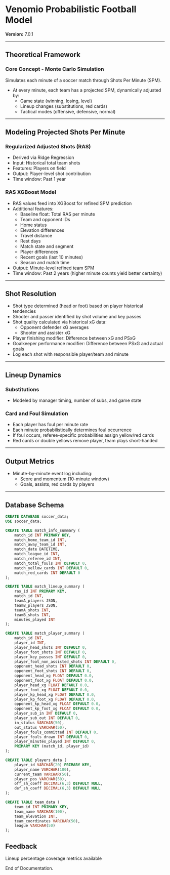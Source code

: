 # Venomio Probabilistic Football Model  
**Version:** 7.0.1  

---

## Theoretical Framework

### Core Concept - Monte Carlo Simulation  
Simulates each minute of a soccer match through Shots Per Minute (SPM).  
- At every minute, each team has a projected SPM, dynamically adjusted by:  
  - Game state (winning, losing, level)  
  - Lineup changes (substitutions, red cards)  
  - Tactical modes (offensive, defensive, normal)

---

## Modeling Projected Shots Per Minute

### Regularized Adjusted Shots (RAS)  
- Derived via Ridge Regression  
- Input: Historical total team shots  
- Features: Players on field  
- Output: Player-level shot contribution  
- Time window: Past 1 year

### RAS XGBoost Model  
- RAS values feed into XGBoost for refined SPM prediction  
- Additional features:  
  - Baseline float: Total RAS per minute  
  - Team and opponent IDs  
  - Home status  
  - Elevation differences  
  - Travel distance  
  - Rest days  
  - Match state and segment  
  - Player differences  
  - Recent goals (last 10 minutes)  
  - Season and match time  
- Output: Minute-level refined team SPM  
- Time window: Past 2 years (higher minute counts yield better certainty)

---

## Shot Resolution

- Shot type determined (head or foot) based on player historical tendencies  
- Shooter and passer identified by shot volume and key passes  
- Shot quality calculated via historical xG data:  
  - Opponent defender xG averages  
  - Shooter and assister xG  
- Player finishing modifier: Difference between xG and PSxG  
- Goalkeeper performance modifier: Difference between PSxG and actual goals  
- Log each shot with responsible player/team and minute  

---

## Lineup Dynamics

### Substitutions  
- Modeled by manager timing, number of subs, and game state  

### Card and Foul Simulation  
- Each player has foul per minute rate  
- Each minute probabilistically determines foul occurrence  
- If foul occurs, referee-specific probabilities assign yellow/red cards  
- Red cards or double yellows remove player, team plays short-handed  

---

## Output Metrics

- Minute-by-minute event log including:  
  - Score and momentum (10-minute window)  
  - Goals, assists, red cards by players  

---

## Database Schema

```sql
CREATE DATABASE soccer_data;
USE soccer_data;

CREATE TABLE match_info_summary (
    match_id INT PRIMARY KEY,
    match_home_team_id INT,
    match_away_team_id INT,
    match_date DATETIME,
    match_league_id INT,
    match_referee_id INT,
    match_total_fouls INT DEFAULT 0,
    match_yellow_cards INT DEFAULT 0,
    match_red_cards INT DEFAULT 0
);

CREATE TABLE match_lineup_summary (
    ras_id INT PRIMARY KEY,
    match_id INT,
    teamA_players JSON,
    teamB_players JSON,
    teamA_shots INT,
    teamB_shots INT,
    minutes_played INT
);

CREATE TABLE match_player_summary (
    match_id INT,
    player_id INT,
    player_head_shots INT DEFAULT 0,
    player_foot_shots INT DEFAULT 0,
    player_key_passes INT DEFAULT 0,
    player_foot_non_assisted_shots INT DEFAULT 0,
    opponent_head_shots INT DEFAULT 0,
    opponent_foot_shots INT DEFAULT 0,
    opponent_head_xg FLOAT DEFAULT 0.0,
    opponent_foot_xg FLOAT DEFAULT 0.0,
    player_head_xg FLOAT DEFAULT 0.0,
    player_foot_xg FLOAT DEFAULT 0.0,
    player_kp_head_xg FLOAT DEFAULT 0.0,
    player_kp_foot_xg FLOAT DEFAULT 0.0,
    opponent_kp_head_xg FLOAT DEFAULT 0.0,
    opponent_kp_foot_xg FLOAT DEFAULT 0.0,
    player_sub_in INT DEFAULT 0,
    player_sub_out INT DEFAULT 0,
    in_status VARCHAR(50),
    out_status VARCHAR(50),
    player_fouls_committed INT DEFAULT 0,
    player_fouls_drawn INT DEFAULT 0,
    player_minutes_played INT DEFAULT 0,
    PRIMARY KEY (match_id, player_id)
);

CREATE TABLE players_data (
    player_id VARCHAR(20) PRIMARY KEY,
    player_name VARCHAR(100),
    current_team VARCHAR(50),
    player_pos VARCHAR(50),
    off_sh_coeff DECIMAL(6,3) DEFAULT NULL,
    def_sh_coeff DECIMAL(6,3) DEFAULT NULL
);

CREATE TABLE team_data (
    team_id INT PRIMARY KEY,
    team_name VARCHAR(100),
    team_elevation INT,
    team_coordinates VARCHAR(50),
    league VARCHAR(50)
);
```

## Feedback
Lineup percentage coverage metrics available

End of Documentation.
